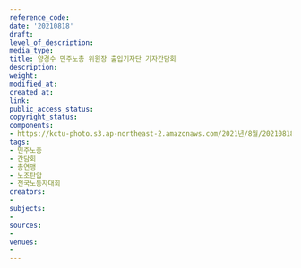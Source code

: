 ```yaml
---
reference_code: 
date: '20210818'
draft: 
level_of_description: 
media_type: 
title: 양경수 민주노총 위원장 출입기자단 기자간담회
description: 
weight: 
modified_at: 
created_at: 
link: 
public_access_status: 
copyright_status: 
components:
- https://kctu-photo.s3.ap-northeast-2.amazonaws.com/2021년/8월/20210818-양경수+민주노총+위원장+출입기자단+기자간담회_민주노총_간담회_총연맹_노조탄압_전국노동자대회/_1D20206.jpg
tags:
- 민주노총
- 간담회
- 총연맹
- 노조탄압
- 전국노동자대회
creators:
- 
subjects:
- 
sources:
- 
venues:
- 
---
```

